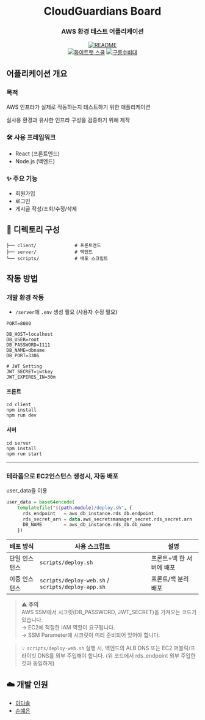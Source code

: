 <div align="center">

# CloudGuardians Board
### AWS 환경 테스트 어플리케이션

[![README](https://img.shields.io/badge/-README-important?logo=markdown)]()  
[![화이트햇 스쿨](https://img.shields.io/badge/화이트햇_스쿨_3기-blueviolet?style=flat)]() 
[![구름수비대](https://img.shields.io/badge/구름수비대-팀-blue?style=flat&logo=cloud)]() 

</div>


## 어플리케이션 개요

### 목적
AWS 인프라가 실제로 작동하는지 테스트하기 위한 애플리케이션

실사용 환경과 유사한 인프라 구성을 검증하기 위해 제작

### 🛠️ 사용 프레임워크
- React (프론트엔드)
- Node.js (백엔드)

### ✨ 주요 기능
- 회원가입
- 로그인
- 게시글 작성/조회/수정/삭제



## 📂 디렉토리 구성
```
├── client/              # 프론트엔드
├── server/              # 백엔드
└── scripts/             # 배포 스크립트
```



## 작동 방법

### 개발 환경 작동
- `/server`에 `.env` 생성 필요 (사용자 수정 필요)
```
PORT=8080

DB_HOST=localhost
DB_USER=root
DB_PASSWORD=1111
DB_NAME=dbname
DB_PORT=3306

# JWT Setting
JWT_SECRET=jwtkey
JWT_EXPIRES_IN=30m
```
#### 프론트
```
cd client
npm install
npm run dev
```
#### 서버
```
cd server
npm install
npm run start
```
---

### 테라폼으로 EC2인스턴스 생성시, 자동 배포
user_data을 이용
``` terraform
user_data = base64encode(
    templatefile("${path.module}/deploy.sh", {
      rds_endpoint   = aws_db_instance.rds_db.endpoint
      rds_secret_arn = data.aws_secretsmanager_secret.rds_secret.arn
      DB_NAME        = aws_db_instance.rds_db.db_name
    })
```

| 배포 방식     | 사용 스크립트 | 설명 |
|---------------|----------------|------|
| 단일 인스턴스  | `scripts/deploy.sh` | 프론트+백 한 서버에 배포 |
| 이중 인스턴스  | `scripts/deploy-web.sh` / `scripts/deploy-app.sh` | 프론트/백 분리 배포 |

> ⚠️ **주의**  
> AWS SSM에서 시크릿(DB_PASSWORD, JWT_SECRET)을 가져오는 코드가 있습니다.  
> → EC2에 적절한 IAM 역할이 요구됩니다.  
> → SSM Parameter에 시크릿이 미리 준비되어 있어야 합니다.

> 💡 `scripts/deploy-web.sh` 실행 시, 백엔드의 ALB DNS 또는 EC2 퍼블릭/프라이빗 DNS를 외부 주입해야 합니다.
> (위 코드에서 rds_endpoint 외부 주입한 것과 동일하게)
> 


## ☁️ 개발 인원

- [이다솔](https://github.com/dasol729)  
- [손예은](https://github.com/ye-nni)   


